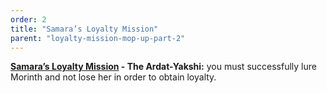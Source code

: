 ```yaml
---
order: 2
title: "Samara’s Loyalty Mission"
parent: "loyalty-mission-mop-up-part-2"
--- 
```


**[Samara’s Loyalty Mission](https://www.rpgsite.net/feature/11111-mass-effect-2-loyalty-missions-consequences-how-to-gain-loyalty-resolve-conflicts#samara-loyalty-mission) - The Ardat-Yakshi:** you must successfully lure Morinth and not lose her in order to obtain loyalty.
